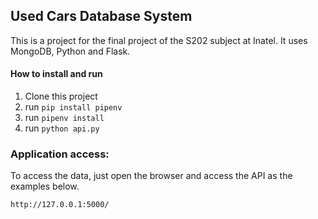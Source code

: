 
## Used Cars Database System

This is a project for the final project of the S202 subject at Inatel.
It uses MongoDB, Python and Flask.

#### How to install and run

1. Clone this project
2. run ```pip install pipenv```
3. run ```pipenv install```
4. run ```python api.py```


### Application access:
To access the data, just open the browser and access the API as the examples below.

``` http://127.0.0.1:5000/ ```
